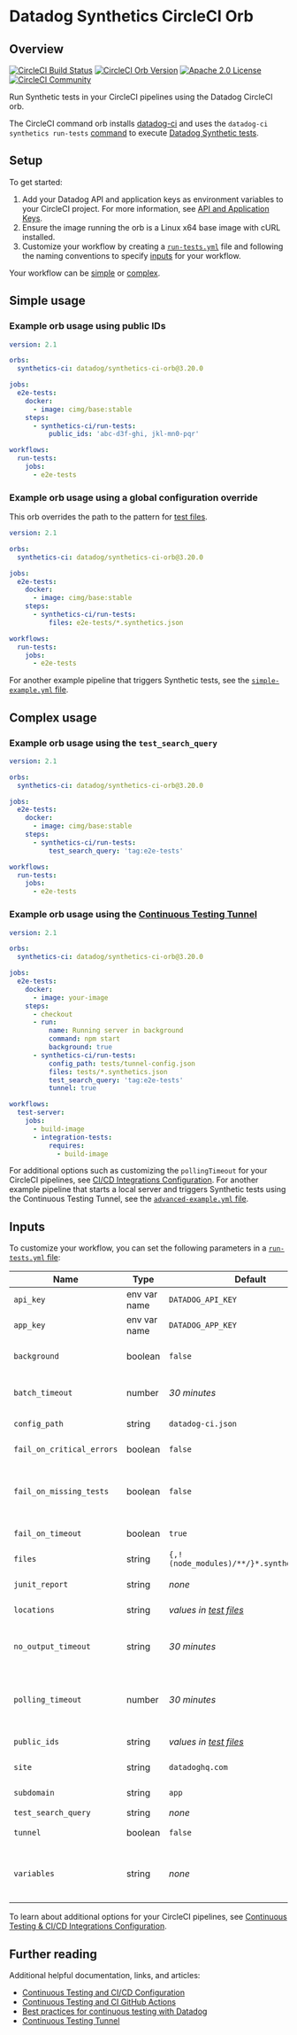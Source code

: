 # Datadog Synthetics CircleCI Orb

## Overview

[![CircleCI Build Status](https://circleci.com/gh/DataDog/synthetics-test-automation-circleci-orb.svg?style=shield 'CircleCI Build Status')](https://circleci.com/gh/DataDog/synthetics-test-automation-circleci-orb) [![CircleCI Orb Version](https://badges.circleci.com/orbs/datadog/synthetics-ci-orb.svg)](https://circleci.com/orbs/registry/orb/datadog/synthetics-ci-orb) [![Apache 2.0 License](https://shields.io/badge/license-Apache--2.0-lightgray)](https://raw.githubusercontent.com/DataDog/synthetics-ci-orb/main/LICENSE) [![CircleCI Community](https://img.shields.io/badge/community-CircleCI%20Discuss-343434.svg)](https://discuss.circleci.com/c/ecosystem/orbs)

Run Synthetic tests in your CircleCI pipelines using the Datadog CircleCI orb.

The CircleCI command orb installs [datadog-ci][1] and uses the `datadog-ci synthetics run-tests` [command][2] to execute [Datadog Synthetic tests][3].

## Setup

To get started:

1. Add your Datadog API and application keys as environment variables to your CircleCI project. For more information, see [API and Application Keys][2].
2. Ensure the image running the orb is a Linux x64 base image with cURL installed.
3. Customize your workflow by creating a [`run-tests.yml`][14] file and following the naming conventions to specify [inputs](#inputs) for your workflow.

Your workflow can be [simple](#simple-usage) or [complex](#complex-usage).

## Simple usage

### Example orb usage using public IDs

```yml
version: 2.1

orbs:
  synthetics-ci: datadog/synthetics-ci-orb@3.20.0

jobs:
  e2e-tests:
    docker:
      - image: cimg/base:stable
    steps:
      - synthetics-ci/run-tests:
          public_ids: 'abc-d3f-ghi, jkl-mn0-pqr'

workflows:
  run-tests:
    jobs:
      - e2e-tests
```

### Example orb usage using a global configuration override

This orb overrides the path to the pattern for [test files][18].

```yml
version: 2.1

orbs:
  synthetics-ci: datadog/synthetics-ci-orb@3.20.0

jobs:
  e2e-tests:
    docker:
      - image: cimg/base:stable
    steps:
      - synthetics-ci/run-tests:
          files: e2e-tests/*.synthetics.json

workflows:
  run-tests:
    jobs:
      - e2e-tests
```

For another example pipeline that triggers Synthetic tests, see the [`simple-example.yml` file][15].

## Complex usage

### Example orb usage using the `test_search_query`

```yml
version: 2.1

orbs:
  synthetics-ci: datadog/synthetics-ci-orb@3.20.0

jobs:
  e2e-tests:
    docker:
      - image: cimg/base:stable
    steps:
      - synthetics-ci/run-tests:
          test_search_query: 'tag:e2e-tests'

workflows:
  run-tests:
    jobs:
      - e2e-tests
```

### Example orb usage using the [Continuous Testing Tunnel][10]

```yml
version: 2.1

orbs:
  synthetics-ci: datadog/synthetics-ci-orb@3.20.0

jobs:
  e2e-tests:
    docker:
      - image: your-image
    steps:
      - checkout
      - run:
          name: Running server in background
          command: npm start
          background: true
      - synthetics-ci/run-tests:
          config_path: tests/tunnel-config.json
          files: tests/*.synthetics.json
          test_search_query: 'tag:e2e-tests'
          tunnel: true

workflows:
  test-server:
    jobs:
      - build-image
      - integration-tests:
          requires:
            - build-image
```

For additional options such as customizing the `pollingTimeout` for your CircleCI pipelines, see [CI/CD Integrations Configuration][18]. For another example pipeline that starts a local server and triggers Synthetic tests using the Continuous Testing Tunnel, see the [`advanced-example.yml` file][16].

## Inputs

To customize your workflow, you can set the following parameters in a [`run-tests.yml` file][14]:

| Name                      | Type         | Default                                   | Description                                                                                                                                                                                                             |
| ------------------------- | ------------ | ----------------------------------------- | ----------------------------------------------------------------------------------------------------------------------------------------------------------------------------------------------------------------------- |
| `api_key`                 | env var name | `DATADOG_API_KEY`                         | The name of the environment variable containing the API key.                                                                                                                                                            |
| `app_key`                 | env var name | `DATADOG_APP_KEY`                         | The name of the environment variable containing the APP key.                                                                                                                                                            |
| `background`              | boolean      | `false`                                   | Whether or not this step should run in the background. [See official CircleCI documentation](https://circleci.com/docs/configuration-reference/#run).                                                                   |
| `batch_timeout`           | number       | _30 minutes_                              | The duration (in milliseconds) after which the batch fails as timed out. The default is 30 minutes.                                                                                                                     |
| `config_path`             | string       | `datadog-ci.json`                         | The global JSON configuration used when launching tests.                                                                                                                                                                |
| `fail_on_critical_errors` | boolean      | `false`                                   | Fail if tests were not triggered or results could not be fetched.                                                                                                                                                       |
| `fail_on_missing_tests`   | boolean      | `false`                                   | Fail if at least one specified test with a public ID (using `public_ids` or listed in a [test file][18]) is missing in a run (for example, if it has been deleted programmatically or on the Datadog site).             |
| `fail_on_timeout`         | boolean      | `true`                                    | Force the CI to fail (or pass) if one of the results exceeds its test timeout.                                                                                                                                          |
| `files`                   | string       | `{,!(node_modules)/**/}*.synthetics.json` | A list of glob patterns to detect Synthetic tests config files, separated by new lines.                                                                                                                                 |
| `junit_report`            | string       | _none_                                    | The filename for a JUnit report if you want to generate one.                                                                                                                                                            |
| `locations`               | string       | _values in [test files][18]_              | String of locations separated by semicolons to override the locations where your tests run.                                                                                                                             |
| `no_output_timeout`       | string       | _30 minutes_                              | Elapsed time the command can run without output. The string is a decimal with unit suffix, such as “20m”, “1.25h”, “5s”. [See official CircleCI documentation](https://circleci.com/docs/configuration-reference/#run). |
| `polling_timeout`         | number       | _30 minutes_                              | **DEPRECATED** in favor of batch_timeout. The duration (in milliseconds) after which the action stops polling for test results. At the CI level, test results completed after this duration are considered failed.     |
| `public_ids`              | string       | _values in [test files][18]_              | A list of test IDs for Synthetic tests you want to trigger, separated by new lines or commas.                                                                                                                           |
| `site`                    | string       | `datadoghq.com`                           | The [Datadog site][17] to send data to. If the `DD_SITE` environment variable is set, it takes preference.                                                                                                              |
| `subdomain`               | string       | `app`                                     | The name of the custom subdomain set to access your Datadog application.                                                                                                                                                |
| `test_search_query`       | string       | _none_                                    | Trigger tests corresponding to a search query.                                                                                                                                                                          |
| `tunnel`                  | boolean      | `false`                                   | Use the Continuous Testing Tunnel to trigger tests.                                                                                                                                                                     |
| `variables`               | string       | _none_                                    | A list of global variables to use for Synthetic tests, separated by new lines or commas. For example: `START_URL=https://example.org,MY_VARIABLE="My title"`.                                                           |

To learn about additional options for your CircleCI pipelines, see [Continuous Testing & CI/CD Integrations Configuration][12].

## Further reading

Additional helpful documentation, links, and articles:

- [Continuous Testing and CI/CD Configuration][6]
- [Continuous Testing and CI GitHub Actions][11]
- [Best practices for continuous testing with Datadog][13]
- [Continuous Testing Tunnel][10]

[1]: https://github.com/DataDog/datadog-ci/
[2]: https://github.com/DataDog/datadog-ci/tree/master/src/commands/synthetics
[3]: https://docs.datadoghq.com/continuous_testing/cicd_integrations
[4]: https://bats-core.readthedocs.io/en/stable/installation.html
[5]: https://circleci.com/orbs/registry/orb/datadog/synthetics-ci-orb
[6]: https://circleci.com/docs/2.0/orb-intro/#section=configuration
[7]: https://github.com/DataDog/synthetics-test-automation-circleci-orb/issues
[8]: https://github.com/DataDog/synthetics-test-automation-circleci-orb/pulls
[9]: https://discuss.circleci.com/c/orbs
[10]: https://docs.datadoghq.com/continuous_testing/testing_tunnel
[11]: https://docs.datadoghq.com/continuous_testing/cicd_integrations/github_actions
[12]: https://docs.datadoghq.com/continuous_testing/cicd_integrations/configuration?tab=npm
[13]: https://www.datadoghq.com/blog/best-practices-datadog-continuous-testing/
[14]: https://github.com/DataDog/synthetics-test-automation-circleci-orb/blob/main/src/commands/run-tests.yml
[15]: https://github.com/DataDog/synthetics-test-automation-circleci-orb/blob/main/src/examples/simple-example.yml
[16]: https://github.com/DataDog/synthetics-test-automation-circleci-orb/blob/main/src/examples/advanced-example.yml
[17]: https://docs.datadoghq.com/getting_started/site/
[18]: https://docs.datadoghq.com/continuous_testing/cicd_integrations/configuration/?tab=npm#test-files
